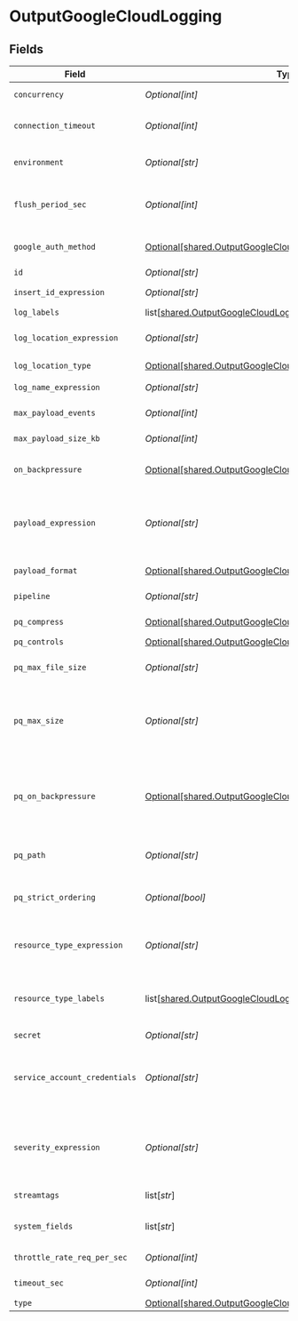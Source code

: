 # OutputGoogleCloudLogging


## Fields

| Field                                                                                                                                                                                                                                                                                                  | Type                                                                                                                                                                                                                                                                                                   | Required                                                                                                                                                                                                                                                                                               | Description                                                                                                                                                                                                                                                                                            |
| ------------------------------------------------------------------------------------------------------------------------------------------------------------------------------------------------------------------------------------------------------------------------------------------------------ | ------------------------------------------------------------------------------------------------------------------------------------------------------------------------------------------------------------------------------------------------------------------------------------------------------ | ------------------------------------------------------------------------------------------------------------------------------------------------------------------------------------------------------------------------------------------------------------------------------------------------------ | ------------------------------------------------------------------------------------------------------------------------------------------------------------------------------------------------------------------------------------------------------------------------------------------------------ |
| `concurrency`                                                                                                                                                                                                                                                                                          | *Optional[int]*                                                                                                                                                                                                                                                                                        | :heavy_minus_sign:                                                                                                                                                                                                                                                                                     | Maximum number of ongoing requests before blocking.                                                                                                                                                                                                                                                    |
| `connection_timeout`                                                                                                                                                                                                                                                                                   | *Optional[int]*                                                                                                                                                                                                                                                                                        | :heavy_minus_sign:                                                                                                                                                                                                                                                                                     | Amount of time (milliseconds) to wait for the connection to establish before retrying                                                                                                                                                                                                                  |
| `environment`                                                                                                                                                                                                                                                                                          | *Optional[str]*                                                                                                                                                                                                                                                                                        | :heavy_minus_sign:                                                                                                                                                                                                                                                                                     | Optionally, enable this config only on a specified Git branch. If empty, will be enabled everywhere.                                                                                                                                                                                                   |
| `flush_period_sec`                                                                                                                                                                                                                                                                                     | *Optional[int]*                                                                                                                                                                                                                                                                                        | :heavy_minus_sign:                                                                                                                                                                                                                                                                                     | Maximum time between requests. Small values could cause the payload size to be smaller than the configured Max record size.                                                                                                                                                                            |
| `google_auth_method`                                                                                                                                                                                                                                                                                   | [Optional[shared.OutputGoogleCloudLoggingAuthenticationMethod]](undefined/models/shared/outputgooglecloudloggingauthenticationmethod.md)                                                                                                                                                               | :heavy_minus_sign:                                                                                                                                                                                                                                                                                     | Google authentication method. Choose Auto to use environment variable GOOGLE_APPLICATION_CREDENTIALS..                                                                                                                                                                                                 |
| `id`                                                                                                                                                                                                                                                                                                   | *Optional[str]*                                                                                                                                                                                                                                                                                        | :heavy_minus_sign:                                                                                                                                                                                                                                                                                     | Unique ID for this output                                                                                                                                                                                                                                                                              |
| `insert_id_expression`                                                                                                                                                                                                                                                                                 | *Optional[str]*                                                                                                                                                                                                                                                                                        | :heavy_minus_sign:                                                                                                                                                                                                                                                                                     | JavaScript expression to compute the value of the insert ID field.                                                                                                                                                                                                                                     |
| `log_labels`                                                                                                                                                                                                                                                                                           | list[[shared.OutputGoogleCloudLoggingLogLabels](undefined/models/shared/outputgooglecloudloggingloglabels.md)]                                                                                                                                                                                         | :heavy_minus_sign:                                                                                                                                                                                                                                                                                     | Labels to apply to the log entry                                                                                                                                                                                                                                                                       |
| `log_location_expression`                                                                                                                                                                                                                                                                              | *Optional[str]*                                                                                                                                                                                                                                                                                        | :heavy_check_mark:                                                                                                                                                                                                                                                                                     | JavaScript expression to compute the value of the folder ID with which log entries should be associated.                                                                                                                                                                                               |
| `log_location_type`                                                                                                                                                                                                                                                                                    | [Optional[shared.OutputGoogleCloudLoggingLogLocationType]](undefined/models/shared/outputgooglecloudloggingloglocationtype.md)                                                                                                                                                                         | :heavy_check_mark:                                                                                                                                                                                                                                                                                     | N/A                                                                                                                                                                                                                                                                                                    |
| `log_name_expression`                                                                                                                                                                                                                                                                                  | *Optional[str]*                                                                                                                                                                                                                                                                                        | :heavy_check_mark:                                                                                                                                                                                                                                                                                     | JavaScript expression to compute the value of the log name.                                                                                                                                                                                                                                            |
| `max_payload_events`                                                                                                                                                                                                                                                                                   | *Optional[int]*                                                                                                                                                                                                                                                                                        | :heavy_minus_sign:                                                                                                                                                                                                                                                                                     | Max number of events to include in the request body. Default is 0 (unlimited).                                                                                                                                                                                                                         |
| `max_payload_size_kb`                                                                                                                                                                                                                                                                                  | *Optional[int]*                                                                                                                                                                                                                                                                                        | :heavy_minus_sign:                                                                                                                                                                                                                                                                                     | Maximum size, in KB, of the request body.                                                                                                                                                                                                                                                              |
| `on_backpressure`                                                                                                                                                                                                                                                                                      | [Optional[shared.OutputGoogleCloudLoggingBackpressureBehavior]](undefined/models/shared/outputgooglecloudloggingbackpressurebehavior.md)                                                                                                                                                               | :heavy_minus_sign:                                                                                                                                                                                                                                                                                     | Whether to block, drop, or queue events when all receivers are exerting backpressure.                                                                                                                                                                                                                  |
| `payload_expression`                                                                                                                                                                                                                                                                                   | *Optional[str]*                                                                                                                                                                                                                                                                                        | :heavy_minus_sign:                                                                                                                                                                                                                                                                                     | JavaScript expression to compute the value of the payload. Must evaluate to a JavaScript object value. If an invalid value is encountered it will result in the default value instead. Defaults to the entire event.                                                                                   |
| `payload_format`                                                                                                                                                                                                                                                                                       | [Optional[shared.OutputGoogleCloudLoggingPayloadFormat]](undefined/models/shared/outputgooglecloudloggingpayloadformat.md)                                                                                                                                                                             | :heavy_minus_sign:                                                                                                                                                                                                                                                                                     | Format to use when sending payload. Defaults to Text.                                                                                                                                                                                                                                                  |
| `pipeline`                                                                                                                                                                                                                                                                                             | *Optional[str]*                                                                                                                                                                                                                                                                                        | :heavy_minus_sign:                                                                                                                                                                                                                                                                                     | Pipeline to process data before sending out to this output.                                                                                                                                                                                                                                            |
| `pq_compress`                                                                                                                                                                                                                                                                                          | [Optional[shared.OutputGoogleCloudLoggingCompression]](undefined/models/shared/outputgooglecloudloggingcompression.md)                                                                                                                                                                                 | :heavy_minus_sign:                                                                                                                                                                                                                                                                                     | Codec to use to compress the persisted data.                                                                                                                                                                                                                                                           |
| `pq_controls`                                                                                                                                                                                                                                                                                          | [Optional[shared.OutputGoogleCloudLoggingPqControls]](undefined/models/shared/outputgooglecloudloggingpqcontrols.md)                                                                                                                                                                                   | :heavy_minus_sign:                                                                                                                                                                                                                                                                                     | N/A                                                                                                                                                                                                                                                                                                    |
| `pq_max_file_size`                                                                                                                                                                                                                                                                                     | *Optional[str]*                                                                                                                                                                                                                                                                                        | :heavy_minus_sign:                                                                                                                                                                                                                                                                                     | The maximum size to store in each queue file before closing and optionally compressing (KB, MB, etc.).                                                                                                                                                                                                 |
| `pq_max_size`                                                                                                                                                                                                                                                                                          | *Optional[str]*                                                                                                                                                                                                                                                                                        | :heavy_minus_sign:                                                                                                                                                                                                                                                                                     | The maximum amount of disk space the queue is allowed to consume. Once reached, the system stops queueing and applies the fallback Queue-full behavior. Enter a numeral with units of KB, MB, etc.                                                                                                     |
| `pq_on_backpressure`                                                                                                                                                                                                                                                                                   | [Optional[shared.OutputGoogleCloudLoggingQueueFullBehavior]](undefined/models/shared/outputgooglecloudloggingqueuefullbehavior.md)                                                                                                                                                                     | :heavy_minus_sign:                                                                                                                                                                                                                                                                                     | Whether to block or drop events when the queue is exerting backpressure (full capacity or low disk). 'Block' is the same behavior as non-PQ blocking. 'Drop new data' throws away incoming data, while leaving the contents of the PQ unchanged.                                                       |
| `pq_path`                                                                                                                                                                                                                                                                                              | *Optional[str]*                                                                                                                                                                                                                                                                                        | :heavy_minus_sign:                                                                                                                                                                                                                                                                                     | The location for the persistent queue files. To this field's value, the system will append: /<worker-id>/<output-id>.                                                                                                                                                                                  |
| `pq_strict_ordering`                                                                                                                                                                                                                                                                                   | *Optional[bool]*                                                                                                                                                                                                                                                                                       | :heavy_minus_sign:                                                                                                                                                                                                                                                                                     | Toggle this off to forward new events to receiver(s) before queue is flushed. Otherwise, default drain behavior is FIFO (first in, first out).                                                                                                                                                         |
| `resource_type_expression`                                                                                                                                                                                                                                                                             | *Optional[str]*                                                                                                                                                                                                                                                                                        | :heavy_minus_sign:                                                                                                                                                                                                                                                                                     | JavaScript expression to compute the value of the managed resource type field. Must evaluate to one of the valid values [here](https://cloud.google.com/logging/docs/api/v2/resource-list#resource-types). Defaults to "global".                                                                       |
| `resource_type_labels`                                                                                                                                                                                                                                                                                 | list[[shared.OutputGoogleCloudLoggingResourceTypeLabels](undefined/models/shared/outputgooglecloudloggingresourcetypelabels.md)]                                                                                                                                                                       | :heavy_minus_sign:                                                                                                                                                                                                                                                                                     | Labels to apply to the managed resource. These must correspond to the valid labels for the specified resource type (see [here](https://cloud.google.com/logging/docs/api/v2/resource-list#resource-types)). Otherwise, they will be dropped by Google Cloud Logging.                                   |
| `secret`                                                                                                                                                                                                                                                                                               | *Optional[str]*                                                                                                                                                                                                                                                                                        | :heavy_minus_sign:                                                                                                                                                                                                                                                                                     | Select (or create) a stored text secret                                                                                                                                                                                                                                                                |
| `service_account_credentials`                                                                                                                                                                                                                                                                          | *Optional[str]*                                                                                                                                                                                                                                                                                        | :heavy_minus_sign:                                                                                                                                                                                                                                                                                     | Contents of service account credentials (JSON keys) file downloaded from Google Cloud. To upload a file, click the upload button at this field's upper right. As an alternative, you can use environment variables (see [here](https://cloud.google.com/docs/authentication/provide-credentials-adc)). |
| `severity_expression`                                                                                                                                                                                                                                                                                  | *Optional[str]*                                                                                                                                                                                                                                                                                        | :heavy_minus_sign:                                                                                                                                                                                                                                                                                     | JavaScript expression to compute the value of the severity field. Must evaluate to one of the severity values supported by Google Cloud Logging [here](https://cloud.google.com/logging/docs/reference/v2/rest/v2/LogEntry#logseverity) (case insensitive). Defaults to "DEFAULT".                     |
| `streamtags`                                                                                                                                                                                                                                                                                           | list[*str*]                                                                                                                                                                                                                                                                                            | :heavy_minus_sign:                                                                                                                                                                                                                                                                                     | Add tags for filtering and grouping in @{product}.                                                                                                                                                                                                                                                     |
| `system_fields`                                                                                                                                                                                                                                                                                        | list[*str*]                                                                                                                                                                                                                                                                                            | :heavy_minus_sign:                                                                                                                                                                                                                                                                                     | Set of fields to automatically add to events using this output. E.g.: cribl_pipe, c*. Wildcards supported.                                                                                                                                                                                             |
| `throttle_rate_req_per_sec`                                                                                                                                                                                                                                                                            | *Optional[int]*                                                                                                                                                                                                                                                                                        | :heavy_minus_sign:                                                                                                                                                                                                                                                                                     | Maximum number of requests to limit to per second.                                                                                                                                                                                                                                                     |
| `timeout_sec`                                                                                                                                                                                                                                                                                          | *Optional[int]*                                                                                                                                                                                                                                                                                        | :heavy_minus_sign:                                                                                                                                                                                                                                                                                     | Amount of time, in seconds, to wait for a request to complete before aborting it.                                                                                                                                                                                                                      |
| `type`                                                                                                                                                                                                                                                                                                 | [Optional[shared.OutputGoogleCloudLoggingType]](undefined/models/shared/outputgooglecloudloggingtype.md)                                                                                                                                                                                               | :heavy_minus_sign:                                                                                                                                                                                                                                                                                     | N/A                                                                                                                                                                                                                                                                                                    |
